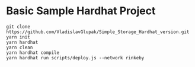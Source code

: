 # Basic Sample Hardhat Project
```
git clone https://github.com/VladislavGlupak/Simple_Storage_Hardhat_version.git
yarn init
yarn hardhat
yarn clean
yarn hardhat compile
yarn hardhat run scripts/deploy.js --network rinkeby
```

